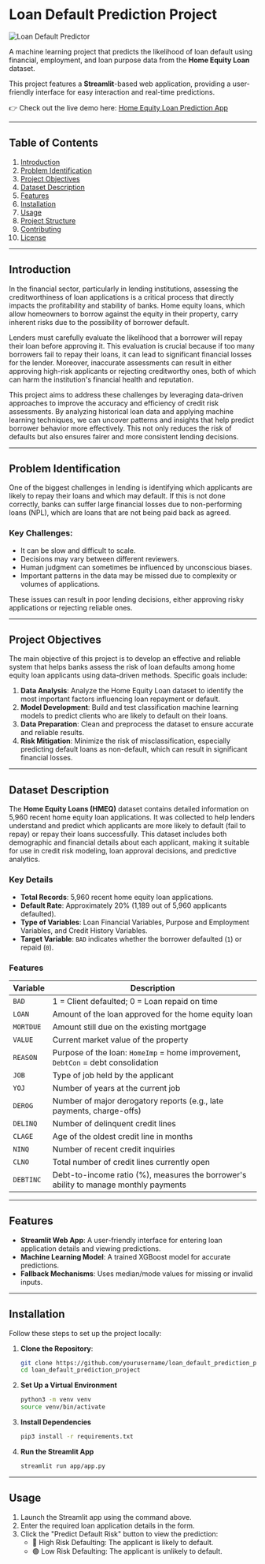 # Loan Default Prediction Project

![Loan Default Predictor](https://img.shields.io/badge/Loan%20Default-Prediction-blue)

A machine learning project that predicts the likelihood of loan default using financial, employment, and loan purpose data from the **Home Equity Loan** dataset. 

This project features a **Streamlit**-based web application, providing a user-friendly interface for easy interaction and real-time predictions.

👉 Check out the live demo here: [Home Equity Loan Prediction App](https://home-equity-loan-prediction.streamlit.app/)


---

## Table of Contents
1. [Introduction](#introduction)
2. [Problem Identification](#problem-identification)
3. [Project Objectives](#project-objectives)
4. [Dataset Description](#dataset-description)
5. [Features](#features)
6. [Installation](#installation)
7. [Usage](#usage)
8. [Project Structure](#project-structure)
9. [Contributing](#contributing)
10. [License](#license)

---

## **Introduction**

In the financial sector, particularly in lending institutions, assessing the creditworthiness of loan applications is a critical process that directly impacts the profitability and stability of banks. Home equity loans, which allow homeowners to borrow against the equity in their property, carry inherent risks due to the possibility of borrower default. 

Lenders must carefully evaluate the likelihood that a borrower will repay their loan before approving it. This evaluation is crucial because if too many borrowers fail to repay their loans, it can lead to significant financial losses for the lender. Moreover, inaccurate assessments can result in either approving high-risk applicants or rejecting creditworthy ones, both of which can harm the institution's financial health and reputation.

This project aims to address these challenges by leveraging data-driven approaches to improve the accuracy and efficiency of credit risk assessments. By analyzing historical loan data and applying machine learning techniques, we can uncover patterns and insights that help predict borrower behavior more effectively. This not only reduces the risk of defaults but also ensures fairer and more consistent lending decisions.

---

## **Problem Identification**

One of the biggest challenges in lending is identifying which applicants are likely to repay their loans and which may default. If this is not done correctly, banks can suffer large financial losses due to non-performing loans (NPL), which are loans that are not being paid back as agreed. 

### Key Challenges:
- It can be slow and difficult to scale.
- Decisions may vary between different reviewers.
- Human judgment can sometimes be influenced by unconscious biases.
- Important patterns in the data may be missed due to complexity or volumes of applications.

These issues can result in poor lending decisions, either approving risky applications or rejecting reliable ones.

---

## **Project Objectives**

The main objective of this project is to develop an effective and reliable system that helps banks assess the risk of loan defaults among home equity loan applicants using data-driven methods. Specific goals include:

1. **Data Analysis**: Analyze the Home Equity Loan dataset to identify the most important factors influencing loan repayment or default.
2. **Model Development**: Build and test classification machine learning models to predict clients who are likely to default on their loans.
3. **Data Preparation**: Clean and preprocess the dataset to ensure accurate and reliable results.
4. **Risk Mitigation**: Minimize the risk of misclassification, especially predicting default loans as non-default, which can result in significant financial losses.

---

## **Dataset Description**

The **Home Equity Loans (HMEQ)** dataset contains detailed information on 5,960 recent home equity loan applications. It was collected to help lenders understand and predict which applicants are more likely to default (fail to repay) or repay their loans successfully. This dataset includes both demographic and financial details about each applicant, making it suitable for use in credit risk modeling, loan approval decisions, and predictive analytics.

### **Key Details**
- **Total Records**: 5,960 recent home equity loan applications.
- **Default Rate**: Approximately 20% (1,189 out of 5,960 applicants defaulted).
- **Type of Variables**: Loan Financial Variables, Purpose and Employment Variables, and Credit History Variables.
- **Target Variable**: `BAD` indicates whether the borrower defaulted (`1`) or repaid (`0`).

### **Features**
| Variable  | Description                                                                 |
|-----------|-----------------------------------------------------------------------------|
| `BAD`     | 1 = Client defaulted; 0 = Loan repaid on time                               |
| `LOAN`    | Amount of the loan approved for the home equity loan                        |
| `MORTDUE` | Amount still due on the existing mortgage                                   |
| `VALUE`   | Current market value of the property                                        |
| `REASON`  | Purpose of the loan: `HomeImp` = home improvement, `DebtCon` = debt consolidation |
| `JOB`     | Type of job held by the applicant                                           |
| `YOJ`     | Number of years at the current job                                          |
| `DEROG`   | Number of major derogatory reports (e.g., late payments, charge-offs)       |
| `DELINQ`  | Number of delinquent credit lines                                           |
| `CLAGE`   | Age of the oldest credit line in months                                     |
| `NINQ`    | Number of recent credit inquiries                                           |
| `CLNO`    | Total number of credit lines currently open                                 |
| `DEBTINC` | Debt-to-income ratio (%), measures the borrower's ability to manage monthly payments |

---

## **Features**

- **Streamlit Web App**: A user-friendly interface for entering loan application details and viewing predictions.
- **Machine Learning Model**: A trained XGBoost model for accurate predictions.
- **Fallback Mechanisms**: Uses median/mode values for missing or invalid inputs.

---

## **Installation**

Follow these steps to set up the project locally:

1. **Clone the Repository**:
   ```bash
   git clone https://github.com/yourusername/loan_default_prediction_project.git
   cd loan_default_prediction_project

2. **Set Up a Virtual Environment**
    ```bash
   python3 -m venv venv
   source venv/bin/activate

3. **Install Dependencies**
    ```bash
    pip3 install -r requirements.txt

4. **Run the Streamlit App**
    ```bash
    streamlit run app/app.py

---

## **Usage**
1. Launch the Streamlit app using the command above.
2. Enter the required loan application details in the form.
3. Click the "Predict Default Risk" button to view the prediction:
    - 🔴 High Risk Defaulting: The applicant is likely to default.
    - 🟢 Low Risk Defaulting: The applicant is unlikely to default.




